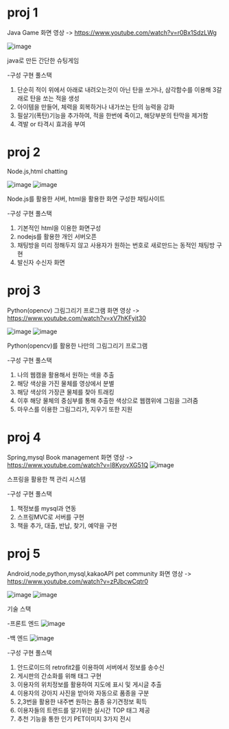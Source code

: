 # proj 1

Java Game
화면 영상
-> https://www.youtube.com/watch?v=r0Bx1SdzLWg

![image](https://user-images.githubusercontent.com/69042111/143809206-efbf13ef-235a-4907-9c44-56e59ac25d95.png)

java로 만든 간단한 슈팅게임

-구성 구현 풀스택

1. 단순히 적이 위에서 아래로 내려오는것이 아닌 탄을 쏘거나, 삼각함수를 이용해 3갈래로 탄을 쏘는 적을 생성
2. 아이템을 만들어, 체력을 회복하거나 내가쏘는 탄의 능력을 강화
3. 필살기(폭탄)기능을 추가하여, 적을 한번에 죽이고, 해당부분의 탄막을 제거함
4. 격발 or 타격시 효과음 부여

# proj 2

Node.js,html chatting

![image](https://user-images.githubusercontent.com/69042111/143809691-089e20f8-ce2e-4d08-b883-fa95a50a5f29.png)
![image](https://user-images.githubusercontent.com/69042111/143809728-dd2ec2f9-2548-4dd9-8350-29824365848a.png)

Node.js를 활용한 서버, html을 활용한 화면 구성한 채팅사이트 

-구성 구현 풀스택

1. 기본적인 html을 이용한 화면구성
2. nodejs를 활용한 개인 서버오픈
3. 채팅방을 미리 정해두지 않고 사용자가 원하는 번호로 새로만드는 동적인 채팅방 구현
4. 발신자 수신자 화면 

# proj 3

Python(opencv) 그림그리기 프로그램
화면 영상 
->
https://www.youtube.com/watch?v=xV7hKFyit30

![image](https://user-images.githubusercontent.com/69042111/143810797-7e5e04a4-783c-4679-b7a0-d340e2661ea1.png)
![image](https://user-images.githubusercontent.com/69042111/143810369-3e3a4849-d973-4a2e-86d8-bc57513991f3.png)

Python(opencv)를 활용한 나만의 그림그리기 프로그램

-구성 구현 풀스택

1. 나의 웹캠을 활용해서 원하는 색을 추출
2. 해당 색상을 가진 물체를 영상에서 분별
3. 해당 색상의 가장큰 물체를 찾아 트래킹
4. 이후 해당 물체의 중심부를 통해 추출한 색상으로 웹캠위에 그림을 그려줌
5. 마우스를 이용한 그림그리가, 지우기 또한 지원


# proj 4

Spring,mysql Book management
화면 영상 
->
https://www.youtube.com/watch?v=l8KyovXG51Q
![image](https://user-images.githubusercontent.com/69042111/143810938-a870ffe9-4a42-4284-a8b7-581f335c87f1.png)

스프링을 활용한 책 관리 시스템

-구성 구현 풀스택

1. 책정보를 mysql과 연동
2. 스프링MVC로 서버를 구현
3. 책을 추가, 대출, 반납, 찾기, 예약을 구현


# proj 5

Android,node,python,mysql,kakaoAPI pet community
화면 영상 
->
https://www.youtube.com/watch?v=zPJbcwCqtr0

![image](https://user-images.githubusercontent.com/69042111/143811474-7a0bf421-41dd-4ac5-931d-e3f09fca1221.png)
![image](https://user-images.githubusercontent.com/69042111/143811482-6260d995-5761-4dcc-8f11-7be64ac8e804.png)


기술 스택

-프론트 엔드
![image](https://user-images.githubusercontent.com/69042111/143811401-6e84f385-1daf-4e31-aa7e-544eeb5cc524.png)

-백 엔드
![image](https://user-images.githubusercontent.com/69042111/143811421-69c38b58-2264-442f-acae-8a02d93c6634.png)

-구성 구현 풀스택

1. 안드로이드의 retrofit2를 이용하여 서버에서 정보를 송수신
2. 게시판의 간소화를 위해 태그 구현
3. 이용자의 위치정보를 활용하여 지도에 표시 및 게시글 추출
4. 이용자의 강아지 사진을 받아와 자동으로 품종을 구분
5. 2,3번을 활용한 내주변 원하는 품종 유기견정보 획득
6. 이용자들의 트랜드를 알기위한 실시간 TOP 태그 제공
7. 추천 기능을 통한 인기 PET이미지 3가지 전시
